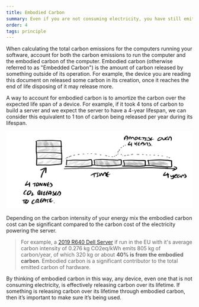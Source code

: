 ```yaml
---
title: Embodied Carbon
summary: Even if you are not consuming electricity, you have still emitted carbon and must account for it
order: 4
tags: principle
---
```


When calculating the total carbon emissions for the computers running your software, account for both the carbon emissions to run the computer and the embodied carbon of the computer. Embodied carbon (otherwise referred to as "Embedded Carbon") is the amount of carbon released by something outside of its operation. For example, the device you are reading this document on released some carbon in its creation, once it reaches the end of life disposing of it may release more.

A way to account for embodied carbon is to amortize the carbon over the expected life span of a device. For example, if it took 4 tons of carbon to build a server and we expect the server to have a 4-year lifespan, we can consider this equivalent to 1 ton of carbon being released per year during its lifespan.

![alt_text](/images/principles/embodied-carbon-1.png "Embodied carbon of a server amortized over 4 years.")

Depending on the carbon intensity of your energy mix the embodied carbon cost can be significant compared to the carbon cost of the electricity powering the server.

> For example, a [2019 R640 Dell Server](https://i.dell.com/sites/csdocuments/CorpComm_Docs/en/carbon-footprint-poweredge-r640.pdf) if run in the EU with it's average carbon intensity of 0.276 kg CO2eq/kWh emits 805 kg of carbon/year, of which 320 kg or about **40% is from the embodied carbon**. Embodied carbon is a significant contributor to the total emitted carbon of hardware.

By thinking of embodied carbon in this way, any device, even one that is not consuming electricity, is effectively releasing carbon over its lifetime. If something is releasing carbon over its lifetime through embodied carbon, then it’s important to make sure it’s being used. 